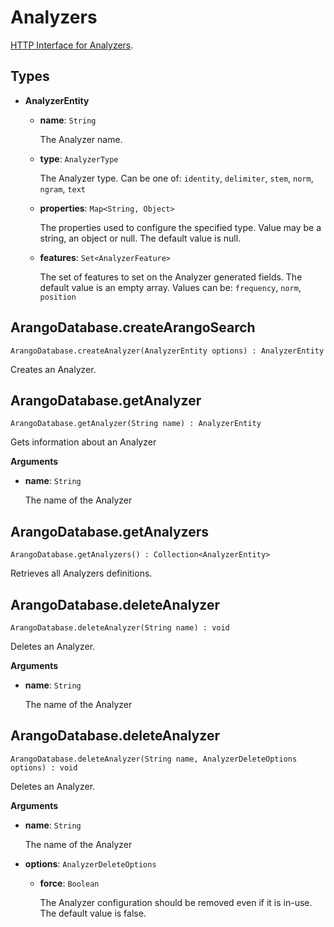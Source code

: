 # Analyzers

[HTTP Interface for Analyzers](https://www.arangodb.com/docs/stable/http/analyzers.html).


## Types

- **AnalyzerEntity**

  - **name**: `String`

    The Analyzer name.

  - **type**: `AnalyzerType`

    The Analyzer type. Can be one of: `identity`, `delimiter`, `stem`, `norm`, `ngram`, `text`

  - **properties**: `Map<String, Object>`

    The properties used to configure the specified type. Value may be a string, an object or null. The default value is null.

  - **features**: `Set<AnalyzerFeature>`

    The set of features to set on the Analyzer generated fields. The default value is an empty array.
    Values can be: `frequency`, `norm`, `position`


## ArangoDatabase.createArangoSearch

`ArangoDatabase.createAnalyzer(AnalyzerEntity options) : AnalyzerEntity`

Creates an Analyzer.


## ArangoDatabase.getAnalyzer

`ArangoDatabase.getAnalyzer(String name) : AnalyzerEntity`

Gets information about an Analyzer

**Arguments**

- **name**: `String`

  The name of the Analyzer


## ArangoDatabase.getAnalyzers

`ArangoDatabase.getAnalyzers() : Collection<AnalyzerEntity>`

Retrieves all Analyzers definitions.


## ArangoDatabase.deleteAnalyzer

`ArangoDatabase.deleteAnalyzer(String name) : void`

Deletes an Analyzer.

**Arguments**

- **name**: `String`

  The name of the Analyzer


## ArangoDatabase.deleteAnalyzer

`ArangoDatabase.deleteAnalyzer(String name, AnalyzerDeleteOptions options) : void`

Deletes an Analyzer.

**Arguments**

- **name**: `String`

  The name of the Analyzer

- **options**: `AnalyzerDeleteOptions`

  - **force**: `Boolean`

    The Analyzer configuration should be removed even if it is in-use. The default value is false.

